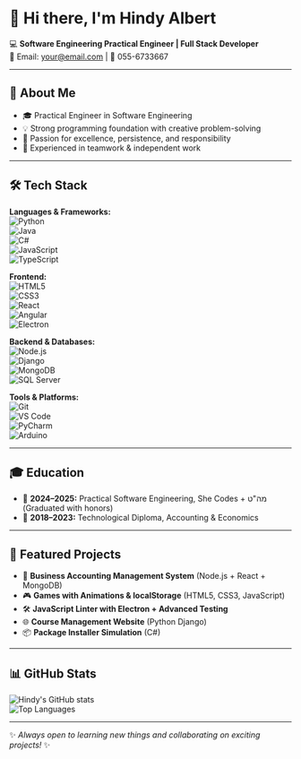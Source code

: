 # 👋 Hi there, I'm Hindy Albert  

💻 **Software Engineering Practical Engineer | Full Stack Developer**  
📧 Email: your@email.com | 📱 055-6733667  

---

## 🌟 About Me  
- 🎓 Practical Engineer in Software Engineering  
- 💡 Strong programming foundation with creative problem-solving  
- 🚀 Passion for excellence, persistence, and responsibility  
- 🤝 Experienced in teamwork & independent work  

---

## 🛠️ Tech Stack  

**Languages & Frameworks:**  
![Python](https://img.shields.io/badge/Python-3776AB?style=for-the-badge&logo=python&logoColor=white)  
![Java](https://img.shields.io/badge/Java-007396?style=for-the-badge&logo=java&logoColor=white)  
![C#](https://img.shields.io/badge/C%23-239120?style=for-the-badge&logo=c-sharp&logoColor=white)  
![JavaScript](https://img.shields.io/badge/JavaScript-F7DF1E?style=for-the-badge&logo=javascript&logoColor=black)  
![TypeScript](https://img.shields.io/badge/TypeScript-3178C6?style=for-the-badge&logo=typescript&logoColor=white)  

**Frontend:**  
![HTML5](https://img.shields.io/badge/HTML5-E34F26?style=for-the-badge&logo=html5&logoColor=white)  
![CSS3](https://img.shields.io/badge/CSS3-1572B6?style=for-the-badge&logo=css3&logoColor=white)  
![React](https://img.shields.io/badge/React-61DAFB?style=for-the-badge&logo=react&logoColor=black)  
![Angular](https://img.shields.io/badge/Angular-DD0031?style=for-the-badge&logo=angular&logoColor=white)  
![Electron](https://img.shields.io/badge/Electron-47848F?style=for-the-badge&logo=electron&logoColor=white)  

**Backend & Databases:**  
![Node.js](https://img.shields.io/badge/Node.js-339933?style=for-the-badge&logo=node-dot-js&logoColor=white)  
![Django](https://img.shields.io/badge/Django-092E20?style=for-the-badge&logo=django&logoColor=white)  
![MongoDB](https://img.shields.io/badge/MongoDB-47A248?style=for-the-badge&logo=mongodb&logoColor=white)  
![SQL Server](https://img.shields.io/badge/SQL%20Server-CC2927?style=for-the-badge&logo=microsoft-sql-server&logoColor=white)  

**Tools & Platforms:**  
![Git](https://img.shields.io/badge/Git-F05032?style=for-the-badge&logo=git&logoColor=white)  
![VS Code](https://img.shields.io/badge/VS%20Code-007ACC?style=for-the-badge&logo=visual-studio-code&logoColor=white)  
![PyCharm](https://img.shields.io/badge/PyCharm-000000?style=for-the-badge&logo=pycharm&logoColor=white)  
![Arduino](https://img.shields.io/badge/Arduino-00979D?style=for-the-badge&logo=arduino&logoColor=white)  

---

## 🎓 Education  
- 📘 **2024–2025:** Practical Software Engineering, She Codes + מה"ט (Graduated with honors)  
- 📘 **2018–2023:** Technological Diploma, Accounting & Economics  

---

## 📂 Featured Projects  

- 💼 **Business Accounting Management System** (Node.js + React + MongoDB)  
- 🎮 **Games with Animations & localStorage** (HTML5, CSS3, JavaScript)  
- 🛠️ **JavaScript Linter with Electron + Advanced Testing**  
- 🌐 **Course Management Website** (Python Django)  
- 📦 **Package Installer Simulation** (C#)  

---

## 📊 GitHub Stats  
![Hindy's GitHub stats](https://github-readme-stats.vercel.app/api?username=YOUR_USERNAME&show_icons=true&theme=tokyonight)  
![Top Languages](https://github-readme-stats.vercel.app/api/top-langs/?username=YOUR_USERNAME&layout=compact&theme=tokyonight)  

---

✨ *Always open to learning new things and collaborating on exciting projects!* ✨  

